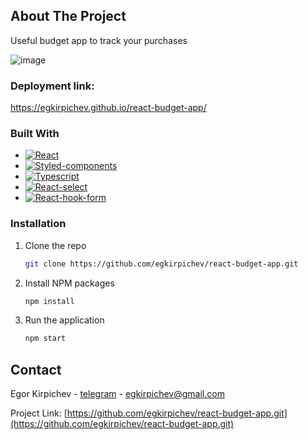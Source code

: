 ## About The Project

Useful budget app to track your purchases

![image](https://user-images.githubusercontent.com/99477750/184047093-1d2edfdd-b760-4ed9-9c12-92c3d726c297.png)

### Deployment link:

https://egkirpichev.github.io/react-budget-app/

### Built With

* [![React][React.js]][React-url]
* [![Styled-components][Styled.logo]][Styled-url]
* [![Typescript][Typescript.logo]][Typescript-url]
* [![React-select][React-select.logo]][React-select-url]
* [![React-hook-form][React-hook-form.logo]][React-hook-form-url]

### Installation

1. Clone the repo
   ```sh
   git clone https://github.com/egkirpichev/react-budget-app.git
   ```
2. Install NPM packages
   ```sh
   npm install
   ```
3. Run the application
   ```sh
   npm start
   ```

## Contact

Egor Kirpichev - [telegram](https://t.me/Kirpis) - egkirpichev@gmail.com

Project Link: [https://github.com/egkirpichev/react-budget-app.git](https://github.com/egkirpichev/react-budget-app.git)

<!-- MARKDOWN LINKS & IMAGES -->

[React.js]: https://img.shields.io/badge/React-20232A?style=for-the-badge&logo=react&logoColor=61DAFB
[React-url]: https://reactjs.org/
[Styled.logo]: https://img.shields.io/badge/-Styled%20Components%20%F0%9F%92%85%F0%9F%8F%BE-orange
[Styled-url]: https://styled-components.com/
[React-select.logo]: https://img.shields.io/badge/-React%20select%20%F0%9F%93%9F-blue
[React-select-url]: https://react-select.com/
[React-hook-form.logo]: https://img.shields.io/badge/%F0%9F%93%B0-React%20Hook%20Form-ff69b4
[React-hook-form-url]: https://react-hook-form.com/
[Typescript.logo]: https://img.shields.io/badge/TS-Typescript-blue
[Typescript-url]: https://www.typescriptlang.org/
